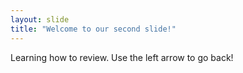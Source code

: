 ```yaml
---
layout: slide
title: "Welcome to our second slide!"
---
```

Learning how to review.
Use the left arrow to go back!

